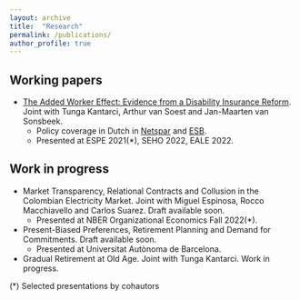 ```yaml
---
layout: archive
title:  "Research"
permalink: /publications/
author_profile: true
---
```


Working papers
----
* [The Added Worker Effect: Evidence from a Disability Insurance Reform](/files/Bernasconietal_AWE_2022.pdf). Joint with Tunga Kantarci, Arthur van Soest and Jan-Maarten van Sonsbeek.
  * Policy coverage in Dutch in [Netspar](https://www.netspar.nl/nieuws/hoe-reageren-partners-op-het-wegvallen-van-de-wia-uitkering/) and [ESB](https://esb.nu/partners-van-langdurig-zieken-zijn-meer-gaan-werken-door-invoering-wia/).
  * Presented at ESPE 2021(*), SEHO 2022, EALE 2022.


Work in progress
----
* Market Transparency, Relational Contracts and Collusion in the Colombian Electricity Market. Joint with Miguel Espinosa, Rocco Macchiavello and Carlos Suarez. Draft available soon.
  * Presented at NBER Organizational Economics Fall 2022(*).
* Present-Biased Preferences, Retirement Planning and Demand for Commitments. Draft available soon.
  * Presented at Universitat Autònoma de Barcelona.
* Gradual Retirement at Old Age. Joint with Tunga Kantarci. Work in progress.


(*) Selected presentations by cohautors
